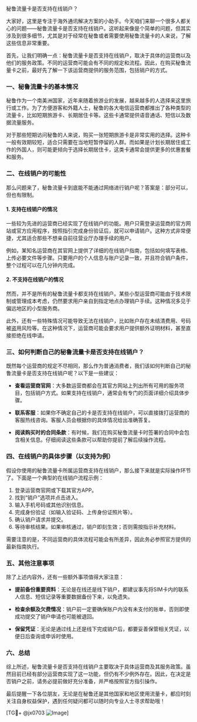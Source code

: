 秘鲁流量卡是否支持在线销户？

大家好，这里是专注于海外通讯解决方案的小助手。今天咱们来聊一个很多人都关心的问题——秘鲁流量卡是否支持在线销户。这听起来像是个简单的问题，但其实涉及到很多细节，尤其是对于经常在秘鲁或者需要使用秘鲁流量卡的人来说，了解这些信息非常重要。

首先，让我们明确一点：秘鲁流量卡是否支持在线销户，取决于具体的运营商以及他们的服务政策。不同的运营商可能会有不同的规定和流程。因此，在购买秘鲁流量卡之前，最好先了解一下该运营商提供的服务范围，包括销户的方式。

### 一、秘鲁流量卡的基本情况

秘鲁作为一个南美洲国家，近年来随着旅游业的发展，越来越多的人选择来这里旅行或工作。为了方便游客和外籍人士，秘鲁的各大电信运营商都推出了各种类型的流量卡，比如短期旅游卡、长期居住卡等。这些卡通常提供语音通话、短信以及数据流量服务。

对于那些短期访问秘鲁的人来说，购买一张短期旅游卡是非常实用的选择。这种卡一般有效期较短，适合只需要在当地短暂停留的人群。而如果是计划长期居住或工作的外国人，则可能更倾向于选择长期居住卡，这类卡通常会提供更多的优惠套餐和服务。

### 二、在线销户的可能性

那么问题来了，秘鲁流量卡到底能不能通过网络进行销户呢？答案是：部分可以，但也有限制。

#### 1. 支持在线销户的情况

一些较为先进的运营商已经实现了在线销户的功能。用户只需登录运营商的官方网站或官方应用程序，按照指引完成身份验证后，就可以申请销户。这种方式非常便捷，尤其适合那些不想亲自前往营业厅办理手续的用户。

例如，某知名运营商在其官网上提供了详细的在线销户指南，包括如何填写表格、上传必要文件等步骤。只要用户的个人信息与账户记录一致，并且符合销户条件，整个过程可以在几分钟内完成。

#### 2. 不支持在线销户的情况

然而，并不是所有的秘鲁流量卡都支持在线销户。某些小型运营商可能由于技术限制或管理成本考虑，仍然要求用户亲自到指定地点办理销户手续。这种情况多见于偏远地区的小型服务商。

此外，还有一些特殊情况可能导致无法在线销户，比如账户存在未结清费用、号码被盗用风险等。在这种情况下，运营商可能会要求用户提供额外证明材料，甚至直接拒绝在线申请。

### 三、如何判断自己的秘鲁流量卡是否支持在线销户？

既然每个运营商的规定不尽相同，那么作为普通消费者，我们该如何判断自己的秘鲁流量卡是否支持在线销户呢？以下是一些建议：

- **查看运营商官网**：大多数运营商都会在其官方网站上列出所有可用的服务项目，包括销户方式。如果支持在线销户，通常会有专门的页面详细介绍具体步骤。
  
- **联系客服**：如果你不确定自己的卡是否支持在线销户，可以直接拨打运营商的客服热线咨询。客服人员会根据你的具体情况给出准确答复。

- **阅读购买时的合同条款**：有时候，我们在购买秘鲁流量卡时签署的合同中会包含相关信息。仔细阅读这些条款可以帮助你提前了解后续操作流程。

### 四、在线销户的具体步骤（以支持为例）

假设你使用的秘鲁流量卡所属运营商支持在线销户，那么接下来就是实际操作环节了。下面是一个典型的在线销户流程示例：

1. 登录运营商官网或下载其官方APP。
2. 找到“销户”选项并点击进入。
3. 输入手机号码或其他识别信息。
4. 完成身份验证（如输入验证码、上传身份证照片等）。
5. 确认销户请求并提交。
6. 等待审核结果。如果审核通过，销户即刻生效；否则需按指示补充材料。

需要注意的是，不同运营商的具体流程可能会有所差异，因此务必参照官方提供的最新指南执行。

### 五、其他注意事项

除了上述内容外，还有一些额外事项值得大家注意：

- **提前备份重要资料**：无论是在线还是线下销户，都建议事先将SIM卡内的联系人信息、短信记录等重要数据备份下来，以免遗失。
  
- **检查余额及欠费情况**：销户前一定要确保账户内没有未支付的账单，否则即使成功提交了销户申请也可能被退回。

- **保留凭证**：无论是通过线上还是线下完成销户后，都要妥善保管相关凭证，以便日后查询或申诉时使用。

### 六、总结

综上所述，秘鲁流量卡是否支持在线销户主要取决于具体运营商及其服务政策。虽然目前已经有部分运营商实现了这一功能，但仍有不少例外存在。因此，在决定是否销户之前，请务必提前做好充分准备，并严格按照官方指引操作。

最后提醒一下各位朋友，无论是在秘鲁还是其他国家和地区使用流量卡，都应时刻关注自身权益保护，遇到任何疑问都可以随时向专业人士寻求帮助哦！

[TG💪+ @jx0703 ![Image](https://github.com/user-attachments/assets/dbca1d08-cadb-493c-b0ec-ad6f7a83f270)]